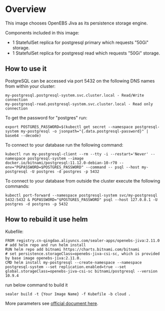 # Overview

This image chooses OpenEBS Jiva as its persistence storage engine.

Components included in this image:

* 1 StatefulSet replica for postgresql primary which requests "50Gi" storage.
* 1 StatefulSet replica for postgresql read which requests "50Gi" storage.

## How to use it

PostgreSQL can be accessed via port 5432 on the following DNS names from within your cluster:

```
my-postgresql.postgresql-system.svc.cluster.local - Read/Write connection
my-postgresql-read.postgresql-system.svc.cluster.local - Read only connection
```

To get the password for "postgres" run:

```
export POSTGRES_PASSWORD=$(kubectl get secret --namespace postgresql-system my-postgresql -o jsonpath="{.data.postgresql-password}" | base64 --decode)
```

To connect to your database run the following command:

```
kubectl run my-postgresql-client --rm --tty -i --restart='Never' --namespace postgresql-system --image docker.io/bitnami/postgresql:11.12.0-debian-10-r70 --env="PGPASSWORD=$POSTGRES_PASSWORD" --command -- psql --host my-postgresql -U postgres -d postgres -p 5432
```

To connect to your database from outside the cluster execute the following commands:

```
kubectl port-forward --namespace postgresql-system svc/my-postgresql 5432:5432 & PGPASSWORD="$POSTGRES_PASSWORD" psql --host 127.0.0.1 -U postgres -d postgres -p 5432
```

## How to rebuild it use helm

Kubefile:

```shell
FROM registry.cn-qingdao.aliyuncs.com/sealer-apps/openebs-jiva:2.11.0
# add helm repo and run helm install
RUN helm repo add bitnami https://charts.bitnami.com/bitnami
# set persistence.storageClass=openebs-jiva-csi-sc, which is provided by base image openebs-jiva:2.11.0.
CMD helm install my-postgresql --create-namespace --namespace postgresql-system --set replication.enabled=true --set global.storageClass=openebs-jiva-csi-sc bitnami/postgresql --version 10.9.4
```

run below command to build it

```shell
sealer build -t {Your Image Name} -f Kubefile -b cloud .
```

More parameters see [official document here](https://artifacthub.io/packages/helm/bitnami/postgresql).